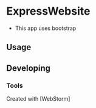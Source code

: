 # ExpressWebsite

- This app uses bootstrap

## Usage

## Developing

### Tools

Created with [WebStorm]
